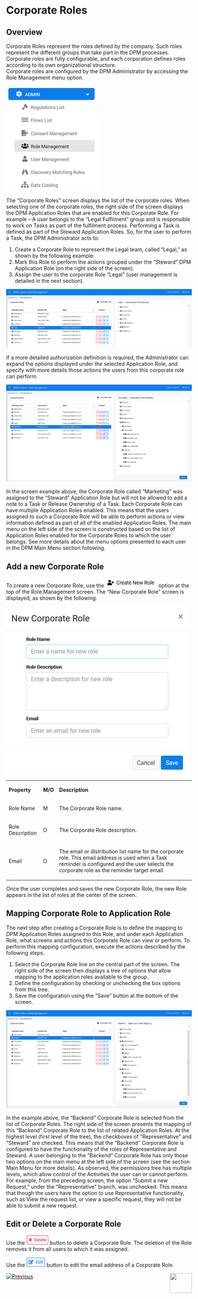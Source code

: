 # Corporate Roles

## Overview

Corporate Roles represent the roles defined by the company. Such roles represent the different groups that take part in the DPM processes. Corporate roles are fully configurable, and each corporation defines roles according to its own organizational structure.  
Corporate roles are configured by the DPM Administrator by accessing the Role Management menu option.

 ![image](/articles/DPM/images/Figure_23_Role_Management_in_menu.png)

The “Corporate Roles” screen displays the list of the corporate roles.
When selecting one of the corporate roles, the right side of the screen displays the DPM Application Roles that are enabled for this Corporate Role. 
For example – A user belongs to the “Legal Fulfilment” group and is responsible to work on Tasks as part of the fulfilment process. Performing a Task is defined as part of the Steward Application Roles. So, for the user to perform a Task, the DPM Administrator acts to:

1. Create a Corporate Role to represent the Legal team, called “Legal,” as shown by the following example.
2. Mark this Role to perform the actions grouped under the “Steward” DPM Application Role (on the right side of the screen).
3. Assign the user to the corporate Role “Legal” (user management is detailed in the next section).

 ![image](/articles/DPM/images/Figure_24_Corporate_Role_Management.png)

If a more detailed authorization definition is required, the Administrator can expand the options displayed under the selected Application Role, and specify with more details those actions the users from this corporate role can perform.

 ![image](/articles/DPM/images/Figure_25_Detailed_Authorization_Configuration.png)

In the screen example above, the Corporate Role called “Marketing” was assigned to the “Steward” Application Role but will not be allowed to add a note to a Task or Release Ownership of a Task.
Each Corporate Role can have multiple Application Roles enabled. This means that the users assigned to such a Corporate Role will be able to perform actions or view information defined as part of all of the enabled Application Roles. 
The main menu on the left side of the screen is constructed based on the list of Application Roles enabled for the Corporate Roles to which the user belongs.  See more details about the menu options presented to each user in the DPM Main Menu section following. 

## Add a new Corporate Role

To create a new Corporate Role, use the   ![image](/articles/DPM/images/Figure_26_a_create_new_role_icon.png) option at the top of the Role Management screen.
The “New Corporate Role” screen is displayed, as shown by the following. 

 ![image](/articles/DPM/images/Figure_26_New_Corporate_Role.png)

<table>
<tbody>
<tr>
<td width="85">
<p><strong>Property</strong></p>
</td>
<td width="30">
<p><strong>M/O</strong></p>
</td>
<td width="785">
<p><strong>Description</strong></p>
</td>
</tr>
<tr>
<td width="85">
<p>Role Name</p>
</td>
<td width="30">
<p>M</p>
</td>
<td width="785">
<p>The Corporate Role name.</p>
</td>
</tr>
<tr>
<td width="85">
<p>Role Description</p>
</td>
<td width="30">
<p>O</p>
</td>
<td width="785">
<p>The Corporate Role description.</p>
</td>
</tr>
<tr>
<td width="85">
<p>Email</p>
</td>
<td width="30">
<p>O</p>
</td>
<td width="785">
<p>The email or distribution list name for the corporate role. This email address is used when a Task reminder is configured and the user selects the corporate role as the reminder target email. &nbsp;</p>
</td>
</tr>
</tbody>
</table>

Once the user completes and saves the new Corporate Role, the new Role appears in the list of roles at the center of the screen. 

## Mapping Corporate Role to Application Role

The next step after creating a Corporate Role is to define the mapping to DPM Application Roles assigned to this Role, and under each Application Role, what screens and actions this Corporate Role can view or perform. 
To perform this mapping configuration, execute the actions described by the following steps.

1.	Select the Corporate Role line on the central part of the screen. The right side of the screen then displays a tree of options that allow mapping to the application roles available to the group. 
2.	Define the configuration by checking or unchecking the box options from this tree.  
3.	Save the configuration using the “Save” button at the bottom of the screen. 

 ![image](/articles/DPM/images/Figure_27_Corporate_Role_Permissions_Configuration.png)

In the example above, the “Backend” Corporate Role is selected from the list of Corporate Roles. The right side of the screen presents the mapping of this “Backend” Corporate Role to the list of related Application Roles. 
At the highest level (first level of the tree), the checkboxes of “Representative” and “Steward” are checked. This means that the “Backend” Corporate Role is configured to have the functionality of the roles of Representative and Steward. A user belonging to the “Backend” Corporate Role has only those two options on the main menu at the left side of the screen (see the section Main Menu for more details). 
As observed, the permissions tree has multiple levels, which allow control of the Activities the user can or cannot perform. For example, from the preceding screen, the option “Submit a new Request,” under the “Representative” branch, was unchecked. This means that though the users have the option to use Representative functionality, such as View the request list, or view a specific request, they will not be able to submit a new request.   

## Edit or Delete a Corporate Role

Use the  ![image](/articles/DPM/images/Figure_4_3_Delete.png) button to delete a Corporate Role. The deletion of the Role removes it from all users to which it was assigned. 

Use the  ![image](/articles/DPM/images/Figure_4_2_Edit.png) button to edit the email address of a Corporate Role.  



[![Previous](/articles/DPM/images/Previous.png)](/articles/DPM/02_Admin_Module/11_DPM_Roles.md)[<img align="right" width="60" height="54" src="/articles/DPM/images/Next.png">](/articles/DPM/02_Admin_Module/13_User_Management.md)

